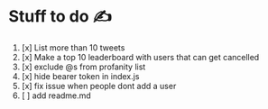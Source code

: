 # Stuff to do ✍️

1. [x] List more than 10 tweets
2. [x] Make a top 10 leaderboard with users that can get cancelled
3. [x] exclude @s from profanity list
4. [x] hide bearer token in index.js
5. [x] fix issue when people dont add a user
6. [ ] add readme.md
